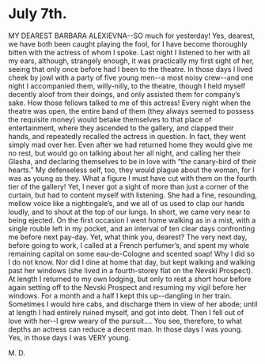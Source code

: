 # July 7th.

MY DEAREST BARBARA ALEXIEVNA--SO much for yesterday! Yes, dearest, we
have both been caught playing the fool, for I have become thoroughly
bitten with the actress of whom I spoke. Last night I listened to her
with all my ears, although, strangely enough, it was practically my
first sight of her, seeing that only once before had I been to the
theatre. In those days I lived cheek by jowl with a party of five young
men--a most noisy crew--and one night I accompanied them, willy-nilly,
to the theatre, though I held myself decently aloof from their doings,
and only assisted them for company’s sake. How those fellows talked to
me of this actress! Every night when the theatre was open, the entire
band of them (they always seemed to possess the requisite money) would
betake themselves to that place of entertainment, where they ascended
to the gallery, and clapped their hands, and repeatedly recalled the
actress in question. In fact, they went simply mad over her. Even after
we had returned home they would give me no rest, but would go on
talking about her all night, and calling her their Glasha, and declaring
themselves to be in love with “the canary-bird of their hearts.” My
defenseless self, too, they would plague about the woman, for I was as
young as they. What a figure I must have cut with them on the fourth
tier of the gallery! Yet, I never got a sight of more than just a corner
of the curtain, but had to content myself with listening. She had a
fine, resounding, mellow voice like a nightingale’s, and we all of us
used to clap our hands loudly, and to shout at the top of our lungs. In
short, we came very near to being ejected. On the first occasion I went
home walking as in a mist, with a single rouble left in my pocket, and
an interval of ten clear days confronting me before next pay-day. Yet,
what think you, dearest? The very next day, before going to work, I
called at a French perfumer’s, and spent my whole remaining capital on
some eau-de-Cologne and scented soap! Why I did so I do not know. Nor
did I dine at home that day, but kept walking and walking past her
windows (she lived in a fourth-storey flat on the Nevski Prospect).
At length I returned to my own lodging, but only to rest a short hour
before again setting off to the Nevski Prospect and resuming my vigil
before her windows. For a month and a half I kept this up--dangling in
her train. Sometimes I would hire cabs, and discharge them in view of
her abode; until at length I had entirely ruined myself, and got into
debt. Then I fell out of love with her--I grew weary of the pursuit....
You see, therefore, to what depths an actress can reduce a decent man.
In those days I was young. Yes, in those days I was VERY young.

M. D.




